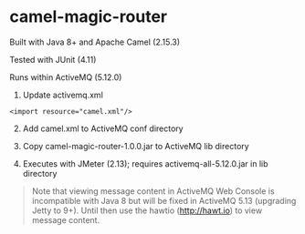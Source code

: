 camel-magic-router
=======================

Built with Java 8+ and Apache Camel (2.15.3)

Tested with JUnit (4.11)

Runs within ActiveMQ (5.12.0)

1) Update activemq.xml

`<import resource="camel.xml"/>`

2) Add camel.xml to ActiveMQ conf directory


3) Copy camel-magic-router-1.0.0.jar to ActiveMQ lib directory


4) Executes with JMeter (2.13); requires activemq-all-5.12.0.jar in lib directory

>Note that viewing message content in ActiveMQ Web Console is incompatible with Java 8 but will be fixed in ActiveMQ 5.13 (upgrading Jetty to 9+). Until then use the hawtio (http://hawt.io) to view message content.  